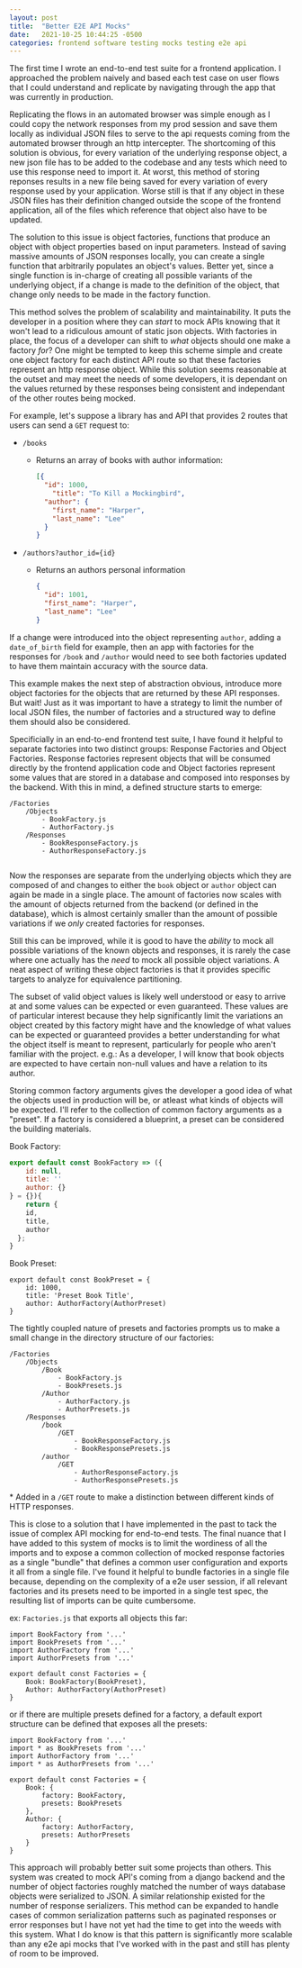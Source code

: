 ```yaml
---
layout: post
title:  "Better E2E API Mocks"
date:   2021-10-25 10:44:25 -0500
categories: frontend software testing mocks testing e2e api
---
```

The first time I wrote an end-to-end test suite for a frontend application. I approached the problem naively and based each test case on user flows that I could understand and replicate by navigating through the app that was currently in production.

Replicating the flows in an automated browser was simple enough as I could copy the network responses from my prod session and save them locally as individual JSON files to serve to the api requests coming from the automated browser through an http intercepter. The shortcoming of this solution is obvious, for every variation of the underlying response object, a new json file has to be added to the codebase and any tests which need to use this response need to import it. At worst, this method of storing reponses results in a new file being saved for every variation of every response used by your application. Worse still is that if any object in these JSON files has their definition changed outside the scope of the frontend application, all of the files which reference that object also have to be updated.

The solution to this issue is object factories, functions that produce an object with object properties based on input parameters. Instead of saving massive amounts of JSON responses locally, you can create a single function that arbitrarily populates an object's values. Better yet, since a single function is in-charge of creating all possible variants of the underlying object, if a change is made to the definition of the object, that change only needs to be made in the factory function.

This method solves the problem of scalability and maintainability. It puts the developer in a position where they can *start* to mock APIs knowing that it won't lead to a ridiculous amount of static json objects. With factories in place, the focus of a developer can shift to *what* objects should one make a factory *for*? One might be tempted to keep this scheme simple and create one object factory for each distinct API route so that these factories represent an http response object. While this solution seems reasonable at the outset and may meet the needs of some developers, it is dependant on the values returned by these responses being consistent and independant of the other routes being mocked.

For example, let's suppose a library has and API that provides 2 routes that users can send a `GET` request to:

* `/books`

  * Returns an array of books with author information:

    ```json
    [{
      "id": 1000,
    	"title": "To Kill a Mockingbird",
      "author": {
        "first_name": "Harper",
        "last_name": "Lee"
      }
    }
    ```

* `/authors?author_id={id}`

  * Returns an authors personal information

    ```json
    {
      "id": 1001,
      "first_name": "Harper",
      "last_name": "Lee"
    }
    ```

If a change were introduced into the object representing `author`, adding a `date_of_birth` field for example, then an app with factories for the responses for `/book` and `/author` would need to see both factories updated to have them maintain accuracy with the source data.

This example makes the next step of abstraction obvious, introduce more object factories for the objects that are returned by these API responses. But wait! Just as it was important to have a strategy to limit the number of local JSON files, the number of factories and a structured way to define them should also be considered.

Specificially in an end-to-end frontend test suite, I have found it helpful to separate factories into two distinct groups: Response Factories and Object Factories. Response factories represent objects that will be consumed directly by the frontend application code and Object factories represent some values that are stored in a database and composed into responses by the backend. With this in mind, a defined structure starts to emerge:

```
/Factories
	/Objects
		- BookFactory.js
		- AuthorFactory.js
	/Responses
		- BookResponseFactory.js
		- AuthorResponseFactory.js
			
```

Now the responses are separate from the underlying objects which they are composed of and changes to either the `book` object or `author` object can again be made in a single place. The amount of factories now scales with the amount of objects returned from the backend (or defined in the database), which is almost certainly smaller than the amount of possible variations if we *only* created factories for responses.

Still this can be improved, while it is good to have the *ability* to mock all possible variations of the known objects and responses, it is rarely the case where one actually has the *need* to mock all possible object variations. A neat aspect of writing these object factories is that it provides specific targets to analyze for equivalence partitioning.

The subset of valid object values is likely well understood or easy to arrive at and some values can be expected or even guaranteed. These values are of particular interest because they help significantly limit the variations an object created by this factory might have and the knowledge of what values can be expected or guaranteed provides a better understanding for what the object itself is meant to represent, particularly for people who aren't familiar with the project. e.g.: As a developer, I will know that book objects are expected to have certain non-null values and have a relation to its author.

Storing common factory arguments gives the developer a good idea of what the objects used in production will be, or atleast what kinds of objects will be expected. I'll refer to the collection of common factory arguments as a "preset". If a factory is considered a blueprint, a preset can be considered the building materials.

Book Factory:

```javascript
export default const BookFactory => ({
	id: null,
	title: ''
	author: {}
} = {}){
	return {
    id,
    title,
    author
  };
}
```

Book Preset:

```
export default const BookPreset = {
	id: 1000,
	title: 'Preset Book Title',
	author: AuthorFactory(AuthorPreset)
}
```

The tightly coupled nature of presets and factories prompts us to make a small change in the directory structure of our factories:

```
/Factories
	/Objects
		/Book
			- BookFactory.js
			- BookPresets.js
		/Author
			- AuthorFactory.js
			- AuthorPresets.js
	/Responses
		/book
			/GET
				- BookResponseFactory.js
				- BookResponsePresets.js
		/author
			/GET
				- AuthorResponseFactory.js
				- AuthorResponsePresets.js
```

\* Added in a `/GET` route to make a distinction between different kinds of HTTP responses.

This is close to a solution that I have implemented in the past to tack the issue of complex API mocking for end-to-end tests. The final nuance that I have added to this system of mocks is to limit the wordiness of all the imports and to expose a common collection of mocked response factories as a single "bundle" that defines a common user configuration and exports it all from a single file. I've found it helpful to bundle factories in a single file because, depending on the complexity of a e2e user session, if all relevant factories and its presets need to be imported in a single test spec, the resulting list of imports can be quite cumbersome.

ex: `Factories.js` that exports all objects this far:

```
import BookFactory from '...'
import BookPresets from '...'
import AuthorFactory from '...'
import AuthorPresets from '...'

export default const Factories = {
	Book: BookFactory(BookPreset),
	Author: AuthorFactory(AuthorPreset)
}
```

or if there are multiple presets defined for a factory, a default export structure can be defined that exposes all the presets:

```
import BookFactory from '...'
import * as BookPresets from '...'
import AuthorFactory from '...'
import * as AuthorPresets from '...'

export default const Factories = {
	Book: {
		factory: BookFactory,
		presets: BookPresets
	},
	Author: {
		factory: AuthorFactory,
		presets: AuthorPresets
	}
}
```

This approach will probably better suit some projects than others. This system was created to mock API's coming from a django backend and the number of object factories roughly matched the number of ways database objects were serialized to JSON. A similar relationship existed for the number of response serializers. This method can be expanded to handle cases of common serialization patterns such as paginated responses or error responses but I have not yet had the time to get into the weeds with this system. What I do know is that this pattern is significantly more scalable than any e2e api mocks that I've worked with in the past and still has plenty of room to be improved.